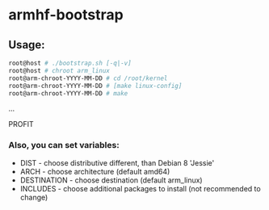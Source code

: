 # armhf-bootstrap

## Usage:

```bash
root@host # ./bootstrap.sh [-q|-v]
root@host # chroot arm_linux
root@arm-chroot-YYYY-MM-DD # cd /root/kernel
root@arm-chroot-YYYY-MM-DD # [make linux-config]
root@arm-chroot-YYYY-MM-DD # make
```
...

PROFIT

### Also, you can set variables:
* DIST - choose distributive different, than Debian 8 'Jessie'
* ARCH - choose architecture (default amd64)
* DESTINATION - choose destination (default arm_linux)
* INCLUDES - choose additional packages to install (not recommended to change)

